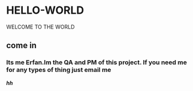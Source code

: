 # HELLO-WORLD
WELCOME TO THE WORLD
## come in ##
### Its me Erfan.Im the QA and PM of this project. If you need me for any types of thing just email me ###
***hh***
